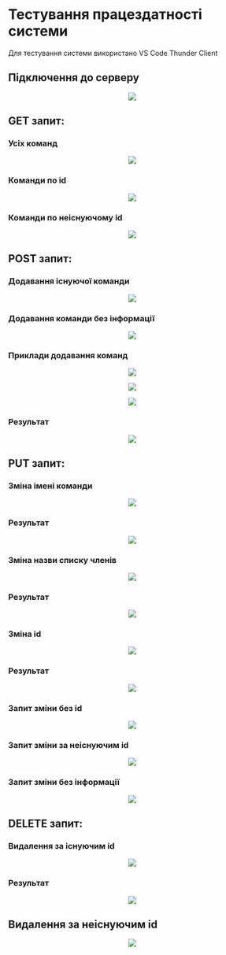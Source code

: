 # Тестування працездатності системи

Для тестування системи використано VS Code Thunder Client

## Підключення до серверу

<center>

![](../../images/connection.jpg)

</center>

## GET запит:
### Усіх команд

<center>

![](../../images/Get.jpg)

</center>

### Команди по id

<center>

![](../../images/Get_by_id.jpg)

</center>

### Команди по неіснуючому id

<center>

![](../../images/Get_by_non-existent_id.jpg)

</center>

## POST запит:
### Додавання існуючої команди

<center>

![](../../images/Post_with_same_name.jpg)

</center>

### Додавання команди без інформації

<center>

![](../../images/Post_without_inf.jpg)

</center>

### Приклади додавання команд

<center>

![](../../images/Post_ex1.jpg)

![](../../images/Post_ex2.jpg)

![](../../images/Post_ex3.jpg)

</center>

### Результат

<center>

![](../../images/Post_result.jpg)

</center>

## PUT запит:
### Зміна імені команди

<center>

![](../../images/Put_name.jpg)

</center>

### Результат

<center>

![](../../images/Put_name_result.jpg)

</center>

### Зміна назви списку членів

<center>

![](../../images/Put_memberList.jpg)

</center>

### Результат

<center>

![](../../images/Put_memberList_result.jpg)

</center>

### Зміна id

<center>

![](../../images/Put_id.jpg)

</center>

### Результат

<center>

![](../../images/Put_id_result.jpg)

</center>

### Запит зміни без id

<center>

![](../../images/Put_without_id.jpg)

</center>

### Запит зміни за неіснуючим id

<center>

![](../../images/Put_by_non-existent_id.jpg)

</center>

### Запит зміни без інформації

<center>

![](../../images/Put_without_content.jpg)

</center>

## DELETE запит:
### Видалення за існуючим id 

<center>

![](../../images/Delete_by_id.jpg)

</center>

### Результат

<center>

![](../../images/Delete_by_id_result.jpg)

</center>

## Видалення за неіснуючим id

<center>

![](../../images/Delete_by_non-existent_id.jpg)

</center>

